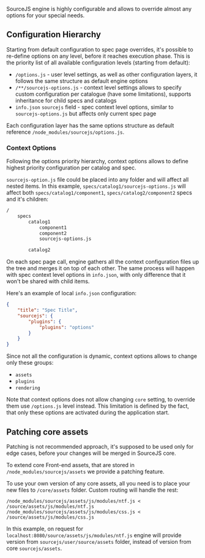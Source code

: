 SourceJS engine is highly configurable and allows to override almost any options for your special needs.

## Configuration Hierarchy

Starting from default configuration to spec page overrides, it's possible to re-define options on any level, before it reaches execution phase. This is the priority list of all available configuration levels (starting from default):

* `/options.js` - user level settings, as well as other configuration layers, it follows the same structure as default engine options
* `/**/sourcejs-options.js` - context level settings allows to specify custom configuration per catalogue (have some limitations), supports inheritance for child specs and catalogs
* `info.json` `sourcejs` field - spec context level options, similar to `sourcejs-options.js` but affects only current spec page

Each configuration layer has the same options structure as default reference `/node_modules/sourcejs/options.js`.

### Context Options

Following the options priority hierarchy, context options allows to define highest priority configuration per catalog and spec.

`sourcejs-option.js` file could be placed into any folder and will affect all nested items. In this example, `specs/catalog1/sourcejs-options.js` will affect both `specs/catalog1/component1`, `specs/catalog2/component2` specs and it's children:

```html
/
    specs
        catalog1
            component1
            component2
            sourcejs-options.js

        catalog2
```

On each spec page call, engine gathers all the context configuration files up the tree and merges it on top of each other. The same process will happen with spec context level options in `info.json`, with only difference that it won't be shared with child items.

Here's an example of local `info.json` configuration:

```json
{
    "title": "Spec Title",
    "sourcejs": {
        "plugins": {
            "plugins": "options"
        }
    }
}
```

Since not all the configuration is dynamic, context options allows to change only these groups:

* `assets`
* `plugins`
* `rendering`

Note that context options does not allow changing `core` setting, to override them use `/options.js` level instead. This limitation is defined by the fact, that only these options are activated during the application start.

## Patching core assets

<div class="source_warn">
    Patching is not recommended approach, it's supposed to be used only for edge cases, before your changes will be merged in SourceJS core.
</div>

To extend core Front-end assets, that are stored in `/node_modules/sourcejs/assets` we provide a patching feature.

To use your own version of any core assets, all you need is to place your new files to `/core/assets` folder. Custom routing will handle the rest:

```
/node_modules/sourcejs/assets/js/modules/ntf.js < /source/assets/js/modules/ntf.js
/node_modules/sourcejs/assets/js/modules/css.js < /source/assets/js/modules/css.js
```

In this example, on request for `localhost:8080/source/assets/js/modules/ntf.js` engine will provide version from `sourcejs/user/source/assets` folder, instead of version from core `sourcejs/assets`.

